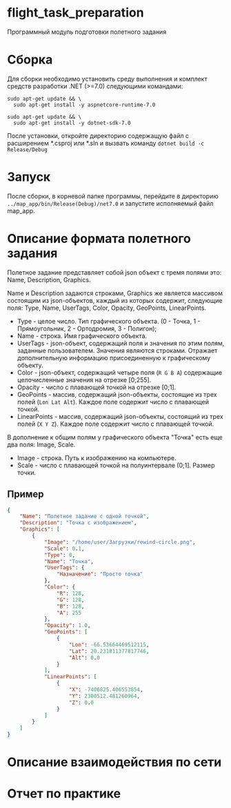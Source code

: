 # flight_task_preparation
 Программный модуль подготовки полетного задания

# Сборка
Для сборки необходимо установить среду выполнения и комплект средств разработки .NET (>=7.0) следующими командами:
```
sudo apt-get update && \
  sudo apt-get install -y aspnetcore-runtime-7.0  

sudo apt-get update && \
  sudo apt-get install -y dotnet-sdk-7.0
```
После установки, откройте директорию содержащую файл с расширением *.csproj или *.sln и вызвать команду `dotnet build -c Release/Debug`

# Запуск

После сборки, в корневой папке программы, перейдите в директорию `../map_app/bin/Release(Debug)/net7.0` и запустите исполняемый файл map_app.

# Описание формата полетного задания

Полетное задание представляет собой json объект с тремя полями это: Name, Description, Graphics.

Name и Description задаются строками, Graphics же является массивом состоящим из json-объектов, каждый из которых содержит, следующие поля: Type, Name, UserTags, Color, Opacity, GeoPoints, LinearPoints.

- Type - целое число. Тип графического объекта. (0 - Точка, 1 - Прямоугольник, 2 - Ортодромия, 3 - Полигон);
- Name - строка. Имя графического объекта.
- UserTags - json-объект, содержащий поля и значения по этим полям, заданные пользователем. Значения являются строками. Отражает дополнительную информацию присоединенную к графическому объекту.
- Color - json-объект, содержащий четыре поля (`R G B A`) содержащие целочисленные значения на отрезке [0;255].
- Opacity - число с плавающей точкой на отрезке [0;1].
- GeoPoints - массив, содержащий json-объекты, состоящие из трех полей (`Lon Lat Alt`). Каждое поле содержит число с плавающей точкой.
- LinearPoints - массив, содержащий json-объекты, состоящий из трех полей (`X Y Z`). Каждое поле содержит число с плавающей точкой.

В дополнение к общим полям у графического объекта "Точка" есть еще два поля: Image, Scale.
- Image - строка. Путь к изображению на компьютере.
- Scale - число с плавающей точкой на полуинтервале (0;1]. Размер точки.

## Пример

```json
{
    "Name": "Полетное задание с одной точкой",
    "Description": "Точка с изображением",
    "Graphics": [
        {
            "Image": "/home/user/Загрузки/rewind-circle.png",
            "Scale": 0.1,
            "Type": 0,
            "Name": "Точка",
            "UserTags": {
                "Назначение": "Просто точка"
            },
            "Color": {
                "R": 128,
                "G": 128,
                "B": 128,
                "A": 255
            },
            "Opacity": 1.0,
            "GeoPoints": [
                {
                    "Lon": -66.53664469512115,
                    "Lat": 20.231811377817746,
                    "Alt": 0.0
                }
            ],
            "LinearPoints": [
                {
                    "X": -7406825.406553854,
                    "Y": 2300512.481260964,
                    "Z": 0.0
                }
            ]
        }
    ]
}
```

# Описание взаимодействия по сети 



# Отчет по практике
